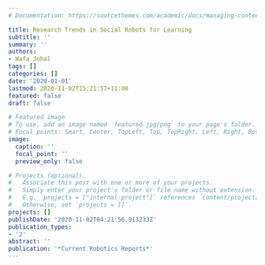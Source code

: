 ```yaml
---
# Documentation: https://sourcethemes.com/academic/docs/managing-content/

title: Research Trends in Social Robots for Learning
subtitle: ''
summary: ''
authors:
- Wafa Johal
tags: []
categories: []
date: '2020-01-01'
lastmod: 2020-11-02T15:21:57+11:00
featured: false
draft: false

# Featured image
# To use, add an image named `featured.jpg/png` to your page's folder.
# Focal points: Smart, Center, TopLeft, Top, TopRight, Left, Right, BottomLeft, Bottom, BottomRight.
image:
  caption: ''
  focal_point: ''
  preview_only: false

# Projects (optional).
#   Associate this post with one or more of your projects.
#   Simply enter your project's folder or file name without extension.
#   E.g. `projects = ["internal-project"]` references `content/project/deep-learning/index.md`.
#   Otherwise, set `projects = []`.
projects: []
publishDate: '2020-11-02T04:21:56.913233Z'
publication_types:
- '2'
abstract: ''
publication: '*Current Robotics Reports*'
---
```

